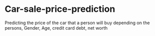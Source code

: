 # Car-sale-price-prediction
Predicting the price of the car that a person will buy depending on the persons, Gender, Age, credit card debt, net worth 
